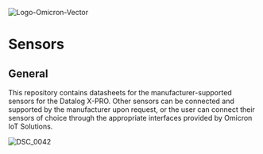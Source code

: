 ![Logo-Omicron-Vector](https://github.com/Omicron-IoT-Solutions/Datalog-X-PRO/assets/141452095/bc764263-2774-445c-a2a3-1181439de2bd)

# Sensors
## General
This repository contains datasheets for the manufacturer-supported sensors for the Datalog X-PRO.
Other sensors can be connected and supported by the manufacturer upon request, or the user can connect their sensors of choice through the appropriate interfaces provided by Omicron IoT Solutions.

![DSC_0042](https://github.com/Omicron-IoT-Solutions/Datalog-X-PRO/assets/141452095/28735f14-6ce6-46a1-a905-5cb43679b0e3)
